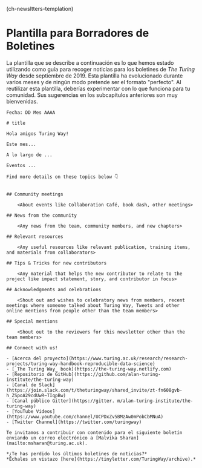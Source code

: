 (ch-newsltters-templation)
# Plantilla para Borradores de Boletines

La plantilla que se describe a continuación es lo que hemos estado utilizando como guía para recoger noticias para los boletines de _The Turing Way_ desde septiembre de 2019. Esta plantilla ha evolucionado durante varios meses y de ningún modo pretende ser el formato "perfecto". Al reutilizar esta plantilla, deberías experimentar con lo que funciona para tu comunidad. Sus sugerencias en los subcapítulos anteriores son muy bienvenidas.

```
Fecha: DD Mes AAAA

# title

Hola amigos Turing Way!

Este mes...

A lo largo de ...

Eventos ...

Find more details on these topics below 👇


## Community meetings

    <About events like Collaboration Café, book dash, other meetings>

## News from the community

    <Any news from the team, community members, and new chapters>

## Relevant resources

    <Any useful resources like relevant publication, training items, and materials from collaborators>

## Tips & Tricks for new contributors

    <Any material that helps the new contributor to relate to the project like impact statement, story, and contributor in focus>

## Acknowledgments and celebrations

    <Shout out and wishes to celebratory news from members, recent meetings where someone talked about Turing Way, Tweets and other online mentions from people other than the team members>

## Special mentions

    <Shout out to the reviewers for this newsletter other than the team members>

## Connect with us!

- [Acerca del proyecto](https://www.turing.ac.uk/research/research-projects/turing-way-handbook-reproducible-data-science)
- [_The Turing Way_ book](https://the-turing-way.netlify.com)
- [Repositorio de GitHub](https://github.com/alan-turing-institute/the-turing-way)
- [Canal de Slack](https://join.slack.com/t/theturingway/shared_invite/zt-fn608gvb-h_ZSpoA29cdUwR~TIqpBw)
- [Canal público Gitter](https://gitter. m/alan-turing-institute/the-turing-way)
- [YouTube Videos](https://www.youtube.com/channel/UCPDxZv5BMzAw0mPobCbMNuA)
- [Twitter Channel](https://twitter.com/turingway)

Te invitamos a contribuir con contenido para el siguiente boletín
enviando un correo electrónico a [Malvika Sharan](mailto:msharan@turing.ac.uk).

*¿Te has perdido los últimos boletines de noticias?*
*Échales un vistazo [here](https://tinyletter.com/TuringWay/archive).*
```
